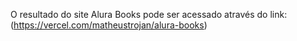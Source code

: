 O resultado do site Alura Books pode ser acessado através do link: (https://vercel.com/matheustrojan/alura-books)
